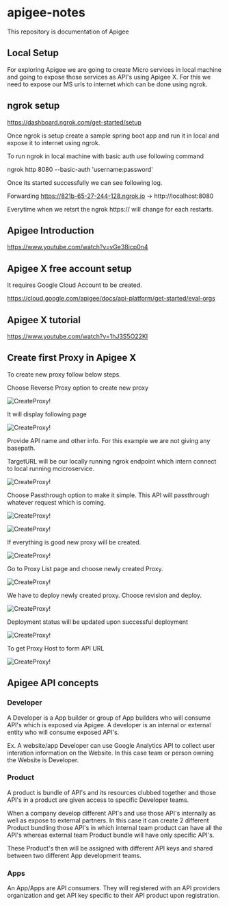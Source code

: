 # apigee-notes
This repository is documentation of Apigee 

## Local Setup

For exploring Apigee we are going to create Micro services in local machine and going to expose those services as API's using Apigee X.
For this we need to expose our MS urls to internet which can be done using ngrok.


## ngrok setup
https://dashboard.ngrok.com/get-started/setup

Once ngrok is setup create a sample spring boot app and run it in local and expose it to internet using ngrok.

To run ngrok in local machine with basic auth use following command

ngrok http 8080 --basic-auth 'username:password'

Once its started successfully we can see following log.

Forwarding     https://821b-65-27-244-128.ngrok.io -> http://localhost:8080

Everytime when we retsrt the ngrok https://<host-name> will change for each restarts.

## Apigee Introduction
https://www.youtube.com/watch?v=vGe38icp0n4

## Apigee X free account setup

It requires Google Cloud Account to be created.

https://cloud.google.com/apigee/docs/api-platform/get-started/eval-orgs

## Apigee X tutorial

https://www.youtube.com/watch?v=1hJ3S5O22KI

## Create first Proxy in Apigee X

To create new proxy follow below steps.
  
  Choose Reverse Proxy option to create new proxy
  
  ![CreateProxy!](https://user-images.githubusercontent.com/75495915/199353979-38d321ee-84ab-40d2-a51e-96f373eafe6d.png)

  It will display following page

  ![CreateProxy!](https://user-images.githubusercontent.com/75495915/199354326-bcf90cfc-4c10-4c84-92b5-7cd446c9486f.png)
  
  Provide API name and other info. For this example we are not giving any basepath.
  
  TargetURL will be our locally running ngrok endpoint which intern connect to local running mcicroservice.
  
  ![CreateProxy!](https://user-images.githubusercontent.com/75495915/199354458-c0bc67b7-7ce1-40d6-9059-d4e349716160.png)
  
  Choose Passthrough option to make it simple. This API will passthrough whatever request which is coming.
  
  ![CreateProxy!](https://user-images.githubusercontent.com/75495915/199354616-dcefee29-12d5-46e0-89d3-7c28751b54f1.png)
  
  
  ![CreateProxy!](https://user-images.githubusercontent.com/75495915/199354887-73df9c05-ef05-437a-9d48-d5b3137df551.png)
  
  If everything is good new proxy will be created.
  
  ![CreateProxy!](https://user-images.githubusercontent.com/75495915/199355054-6b7b9d72-ec92-442d-8c52-9bb416e9c682.png)
  
  Go to Proxy List page and choose newly created Proxy.
  
  ![CreateProxy!](https://user-images.githubusercontent.com/75495915/199355233-2452f264-7aed-4d2f-bf3e-2889607eef1d.png)
  
  
  We have to deploy newly created proxy. Choose revision and deploy.
  
  ![CreateProxy!](https://user-images.githubusercontent.com/75495915/199355315-e7262872-7979-4e28-b226-b9a5d1de7cca.png)
  
  Deployment status will be updated upon successful deployment
  
  ![CreateProxy!](https://user-images.githubusercontent.com/75495915/199356114-ad896549-95d5-4dcd-81ca-6ac6231c01d7.png)
  
  To get Proxy Host to form API URL
  
  ![CreateProxy!](https://user-images.githubusercontent.com/75495915/199355807-e62ed16a-306d-4935-98a7-87c7b2c716c2.png)
  
## Apigee API concepts
  
  ### Developer
  
  A Developer is a App builder or group of App builders who will consume API's which is exposed via Apigee.
  A developer is an internal or external entity who will consume exposed API's.
  
  Ex. A website/app Developer can use Google Analytics API to collect user interation information on the Website. 
      In this case team or person owning the Website is Developer.
  
  ### Product
  
  A product is bundle of API's and its resources clubbed together and those API's in a product are given access
  to specific Developer teams.
  
  When a company develop different API's and use those API's internally as well as expose to external partners.
  In this case it can create 2 different Product bundling those API's in which internal team product can have
  all the API's whereas external team Product bundle will have only specific API's. 
  
  These Product's then will be assigned with different API keys and shared between two different App development teams.
  
  ### Apps
  
  An App/Apps are API consumers. They will registered with an API providers organization and get API key specific 
  to their API product upon registration. 
  
  
  
  
  
  
  



